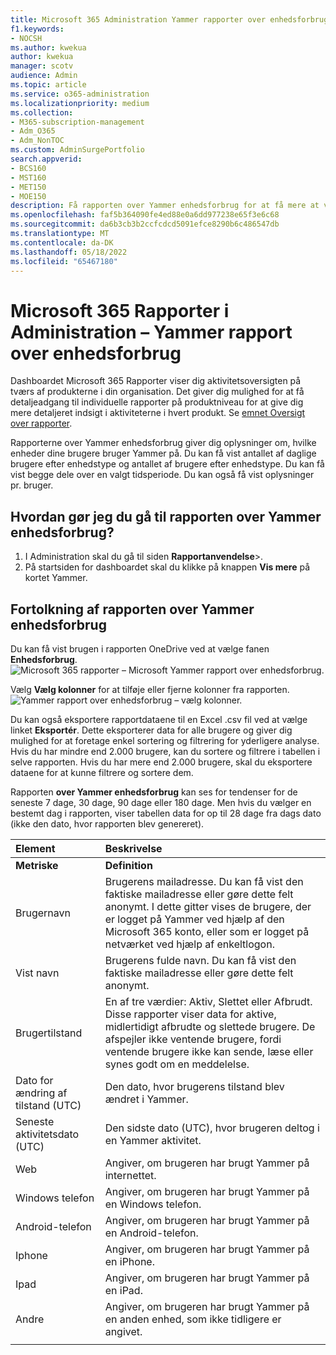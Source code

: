 ```yaml
---
title: Microsoft 365 Administration Yammer rapporter over enhedsforbrug
f1.keywords:
- NOCSH
ms.author: kwekua
author: kwekua
manager: scotv
audience: Admin
ms.topic: article
ms.service: o365-administration
ms.localizationpriority: medium
ms.collection:
- M365-subscription-management
- Adm_O365
- Adm_NonTOC
ms.custom: AdminSurgePortfolio
search.appverid:
- BCS160
- MST160
- MET150
- MOE150
description: Få rapporten over Yammer enhedsforbrug for at få mere at vide om, hvilke enheder dine brugere bruger Yammer på, antallet af daglige brugere efter enhedstype og oplysninger pr. bruger.
ms.openlocfilehash: faf5b364090fe4ed88e0a6dd977238e65f3e6c68
ms.sourcegitcommit: da6b3cb3b2ccfcdcd5091efce8290b6c486547db
ms.translationtype: MT
ms.contentlocale: da-DK
ms.lasthandoff: 05/18/2022
ms.locfileid: "65467180"
---
```

# <a name="microsoft-365-reports-in-the-admin-center---yammer-device-usage-report"></a>Microsoft 365 Rapporter i Administration – Yammer rapport over enhedsforbrug

Dashboardet Microsoft 365 Rapporter viser dig aktivitetsoversigten på tværs af produkterne i din organisation. Det giver dig mulighed for at få detaljeadgang til individuelle rapporter på produktniveau for at give dig mere detaljeret indsigt i aktiviteterne i hvert produkt. Se [emnet Oversigt over rapporter](activity-reports.md).
  
Rapporterne over Yammer enhedsforbrug giver dig oplysninger om, hvilke enheder dine brugere bruger Yammer på. Du kan få vist antallet af daglige brugere efter enhedstype og antallet af brugere efter enhedstype. Du kan få vist begge dele over en valgt tidsperiode. Du kan også få vist oplysninger pr. bruger.
 
## <a name="how-do-i-get-to-the-yammer-device-usage-report"></a>Hvordan gør jeg du gå til rapporten over Yammer enhedsforbrug?

1. I Administration skal du gå til siden **Rapportanvendelse**\>.<a href="https://go.microsoft.com/fwlink/p/?linkid=2074756" target="_blank"></a> 
2. På startsiden for dashboardet skal du klikke på knappen **Vis mere** på kortet Yammer.
  
## <a name="interpret-the-yammer-device-usage-report"></a>Fortolkning af rapporten over Yammer enhedsforbrug

Du kan få vist brugen i rapporten OneDrive ved at vælge fanen **Enhedsforbrug**.<br/>![Microsoft 365 rapporter – Microsoft Yammer rapport over enhedsforbrug.](../../media/e21af4c0-0ad2-4485-8ab1-2f82d7dfa90e.png)

Vælg **Vælg kolonner** for at tilføje eller fjerne kolonner fra rapporten.  <br/> ![Yammer rapport over enhedsforbrug – vælg kolonner.](../../media/fc1fc8db-e197-4878-85c7-7ba0d67b9379.png)

Du kan også eksportere rapportdataene til en Excel .csv fil ved at vælge linket **Eksportér**. Dette eksporterer data for alle brugere og giver dig mulighed for at foretage enkel sortering og filtrering for yderligere analyse. Hvis du har mindre end 2.000 brugere, kan du sortere og filtrere i tabellen i selve rapporten. Hvis du har mere end 2.000 brugere, skal du eksportere dataene for at kunne filtrere og sortere dem. 

Rapporten **over Yammer enhedsforbrug** kan ses for tendenser for de seneste 7 dage, 30 dage, 90 dage eller 180 dage. Men hvis du vælger en bestemt dag i rapporten, viser tabellen data for op til 28 dage fra dags dato (ikke den dato, hvor rapporten blev genereret).
  
|Element|Beskrivelse|
|:-----|:-----|
|**Metriske**|**Definition**|
|Brugernavn  <br/> |Brugerens mailadresse. Du kan få vist den faktiske mailadresse eller gøre dette felt anonymt. I dette gitter vises de brugere, der er logget på Yammer ved hjælp af den Microsoft 365 konto, eller som er logget på netværket ved hjælp af enkeltlogon. <br/> |
|Vist navn  <br/> |Brugerens fulde navn. Du kan få vist den faktiske mailadresse eller gøre dette felt anonymt.  <br/> |
|Brugertilstand  <br/> |En af tre værdier: Aktiv, Slettet eller Afbrudt. Disse rapporter viser data for aktive, midlertidigt afbrudte og slettede brugere. De afspejler ikke ventende brugere, fordi ventende brugere ikke kan sende, læse eller synes godt om en meddelelse.   <br/> |
|Dato for ændring af tilstand (UTC)  <br/> |Den dato, hvor brugerens tilstand blev ændret i Yammer.  <br/> |
|Seneste aktivitetsdato (UTC)  <br/> |Den sidste dato (UTC), hvor brugeren deltog i en Yammer aktivitet.  <br/> |
|Web  <br/> |Angiver, om brugeren har brugt Yammer på internettet.  <br/> |
|Windows telefon  <br/> | Angiver, om brugeren har brugt Yammer på en Windows telefon.  <br/> |
|Android-telefon  <br/> |Angiver, om brugeren har brugt Yammer på en Android-telefon. <br/>|
|Iphone <br/> | Angiver, om brugeren har brugt Yammer på en iPhone.  <br/> |
|Ipad  <br/> |Angiver, om brugeren har brugt Yammer på en iPad. <br/>|
|Andre  <br/> |Angiver, om brugeren har brugt Yammer på en anden enhed, som ikke tidligere er angivet. <br/>|
|||
